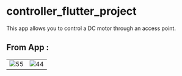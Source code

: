 # controller_flutter_project

This app allows you to control a DC motor through an access point.

## From App : 
 <table>
  <tr>
    <td><img src="https://github.com/MuhammadBun/Flutter-App-Control-The-Esp32-/assets/93766485/18997aaa-b1fb-4149-afa0-01c68310aae8" alt="55"></td>
    <td><img src="https://github.com/MuhammadBun/Flutter-App-Control-The-Esp32-/assets/93766485/1cdba207-c2ab-409e-ad8e-7ce7f2816441" alt="44"></td>
 
  </tr>
</table>

